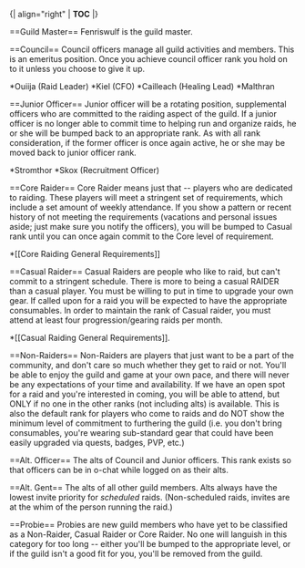 {| align="right"
  | __TOC__
  |}

==Guild Master==
Fenriswulf is the guild master.

==Council==
Council officers manage all guild activities and members. This is an emeritus position. Once you achieve council officer rank you hold on to it unless you choose to give it up.

*Ouiija (Raid Leader)
*Kiel (CFO)
*Cailleach (Healing Lead)
*Malthran

==Junior Officer==
Junior officer will be a rotating position, supplemental officers who are committed to the raiding aspect of the guild. If a junior officer is no longer able to commit time to helping run and organize raids, he or she will be bumped back to an appropriate rank. As with all rank consideration, if the former officer is once again active, he or she may be moved back to junior officer rank.

*Stromthor
*Skox (Recruitment Officer)

==Core Raider==
Core Raider means just that -- players who are dedicated to raiding. These players will meet a stringent set of requirements, which include a set amount of weekly attendance. If you show a pattern or recent history of not meeting the requirements (vacations and personal issues aside; just make sure you notify the officers), you will be bumped to Casual rank until you can once again commit to the Core level of requirement.

*[[Core Raiding General Requirements]]

==Casual Raider==
Casual Raiders are people who like to raid, but can't commit to a stringent schedule. There is more to being a casual RAIDER than a casual player. You must be willing to put in time to upgrade your own gear. If called upon for a raid you will be expected to have the appropriate consumables. In order to maintain the rank of Casual raider, you must attend at least four progression/gearing raids per month.

*[[Casual Raiding General Requirements]].

==Non-Raiders==
Non-Raiders are players that just want to be a part of the community, and don't care so much whether they get to raid or not. You'll be able to enjoy the guild and game at your own pace, and there will never be any expectations of your time and availability. If we have an open spot for a raid and you're interested in coming, you will be able to attend, but ONLY if no one in the other ranks (not including alts) is available. This is also the default rank for players who come to raids and do NOT show the minimum level of commitment to furthering the guild (i.e. you don't bring consumables, you're wearing sub-standard gear that could have been easily upgraded via quests, badges, PVP, etc.)


==Alt. Officer==
The alts of Council and Junior officers. This rank exists so that officers can be in o-chat while logged on as their alts.


==Alt. Gent==
The alts of all other guild members. Alts always have the lowest invite priority for *scheduled* raids. (Non-scheduled raids, invites are at the whim of the person running the raid.)


==Probie==
Probies are new guild members who have yet to be classified as a Non-Raider, Casual Raider or Core Raider. No one will languish in this category for too long -- either you'll be bumped to the appropriate level, or if the guild isn't a good fit for you, you'll be removed from the guild.